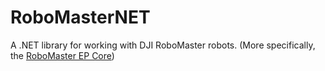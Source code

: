 # RoboMasterNET
A .NET library for working with DJI RoboMaster robots. (More specifically, the [RoboMaster EP Core](https://www.dji.com/au/robomaster-ep-core))
